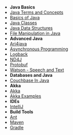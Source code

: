 - **Java Basics**
 - [Java Terms and Concepts](/learn_to_code/java/java_terms_and_concepts)
 - [Basics of Java](/learn_to_code/java/java_basics)
 - [Java Classes](/learn_to_code/java/java_classes) 
 - [Java Data Structures](/learn_to_code/java/java_data_structures)  
 - [File Manipulation in Java](/learn_to_code/java/java_file_manipulation) 
- **Advanced Java**
 - [Ari4java](/learn_to_code/java/ari4java)  
 - [Asynchronous Programming](/learn_to_code/java/asynchronous_programming)  
 - [Logback](/learn_to_code/java/logback)
 - [ND4J](/learn_to_code/java/nd4j)
 - [Protobuf](/learn_to_code/java/protobuf)
 - [Watson - Speech and Text](/learn_to_code/java/watson_speech_and_text_JavaSDK)
- **Databases and Java**  
 - [Couchbase In Java](/learn_to_code/java/java_couchbase)  
- **Akka** 
 - [Akka](/learn_to_code/java/akka/)  
 - [Akka Examples](/learn_to_code/java/akka/examples/)  
- **IDEs**
 - [IntelliJ](/learn_to_code/java/intellij)
- **Build Tools**
 - [Ant](/learn_to_code/java/ant)
 - [Maven](/learn_to_code/java/maven)
 - [Gradle](/learn_to_code/java/gradle)  